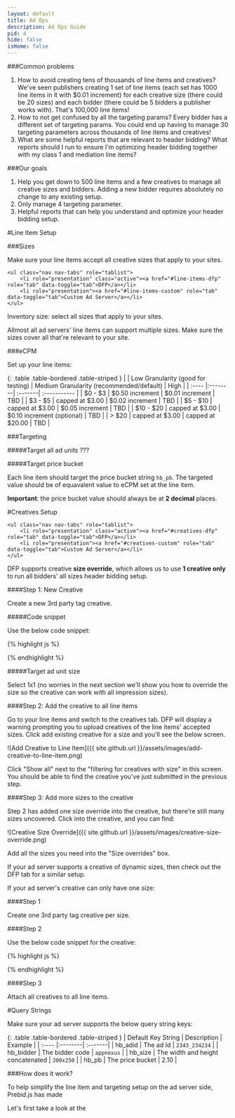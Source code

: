 ```yaml
---
layout: default
title: Ad Ops
description: Ad Ops Guide
pid: 4
hide: false
isHome: false
---
```


###Common problems

1. How to avoid creating tens of thousands of line items and creatives? We've seen publishers creating 1 set of line items (each set has 1000 line items in it with $0.01 increment) for each creative size (there could be 20 sizes) and each bidder (there could be 5 bidders a publisher works with). That's 100,000 line items!
2. How to not get confused by all the targeting params? Every bidder has a different set of targeting params. You could end up having to manage 30 targeting parameters across thousands of line items and creatives!
3. What are some helpful reports that are relevant to header bidding? What reports should I run to ensure I'm optimizing header bidding together with my class 1 and mediation line items?

###Our goals

1. Help you get down to 500 line items and a few creatives to manage all creative sizes and bidders. Adding a new bidder requires absolutely no change to any existing setup.
2. Only manage 4 targeting parameter. 
3. Helpful reports that can help you understand and optimize your header bidding setup.



<div class="bs-docs-section" markdown="1">

#Line Item Setup


###Sizes

Make sure your line items accept all creative sizes that apply to your sites.


<div class="bs-callout bs-callout-info">

    <ul class="nav nav-tabs" role="tablist">
        <li role="presentation" class="active"><a href="#line-items-dfp" role="tab" data-toggle="tab">DFP</a></li>
        <li role="presentation"><a href="#line-items-custom" role="tab" data-toggle="tab">Custom Ad Server</a></li>
    </ul>

<div class="tab-content">

<div role="tabpanel" class="tab-pane active" id="line-items-dfp" markdown="1">

Inventory size: select all sizes that apply to your sites.


</div>

<div role="tabpanel" class="tab-pane" id="line-items-custom" markdown="1">

Allmost all ad servers' line items can support multiple sizes. Make sure the sizes cover all that're relevant to your site.

</div>

</div>

</div>


###eCPM

Set up your line items:

{: .table .table-bordered .table-striped }
|	 |	Low Granularity (good for testing) 	|	Medium Granularity (recommended/default)	 | High |
| :----  |:--------| :-------| :----------- |
|	$0 - $3 |	$0.50 increment |	$0.01 increment | TBD |
| $3 - $5 |	capped at $3.00 |	$0.02 increment |	TBD |
| $5 - $10 |	capped at $3.00	|	$0.05 increment |	TBD |
| $10 - $20 |	capped at $3.00	|	$0.10 increment (optional) |	TBD |
| > $20 |	capped at $3.00 	|	capped at $20.00 	| TBD 	|



###Targeting

#####Target all ad units
???

#####Target price bucket

Each line item should target the price bucket string `hb_pb`. The targeted value should be of equavalent value to eCPM set at the line item.

**Important**: the price bucket value should always be at **2 decimal** places. 

</div>

<div class="bs-docs-section" markdown="1">


#Creatives Setup


<div class="bs-callout bs-callout-info">

    <ul class="nav nav-tabs" role="tablist">
        <li role="presentation" class="active"><a href="#creatives-dfp" role="tab" data-toggle="tab">DFP</a></li>
        <li role="presentation"><a href="#creatives-custom" role="tab" data-toggle="tab">Custom Ad Server</a></li>
    </ul>

<div class="tab-content">

<div role="tabpanel" class="tab-pane active" id="creatives-dfp" markdown="1">

DFP supports creative **size override**, which allows us to use **1 creative only** to run all bidders' all sizes header bidding setup.

####Step 1: New Creative

Create a new 3rd party tag creative. 

#####Code snippet

Use the below code snippet:

{% highlight js %}

<script>
	try{ window.top.pbjs.renderAd(document, '%%PATTERN:hb_adid%%', '%%PATTERN:hb_bidder%%'); } catch(e) {/*ignore*/}
</script>

{% endhighlight %}

#####Target ad unit size

Select 1x1 (no worries in the next section we'll show you how to override the size so the creative can work with all impression sizes).


####Step 2: Add the creative to all line items

Go to your line items and switch to the creatives tab. DFP will display a warning prompting you to upload creatives of the line items' accepted sizes. Click add existing creative for a size and you'll see the below screen.

![Add Creative to Line Item]({{ site.github.url }}/assets/images/add-creative-to-line-item.png)

Click "Show all" next to the "filtering for creatives with size" in this screen. You should be able to find the creative you've just submitted in the previous step.


####Step 3: Add more sizes to the creative

Step 2 has added one size override into the creative, but there're still many sizes uncovered. Click into the creative, and you can find:

![Creative Size Override]({{ site.github.url }}/assets/images/creative-size-override.png)

Add all the sizes you need into the "Size overrides" box.


</div>

<div role="tabpanel" class="tab-pane" id="creatives-custom" markdown="1">

If your ad server supports a creative of dynamic sizes, then check out the DFP tab for a similar setup.

If your ad server's creative can only have one size:

####Step 1

Create one 3rd party tag creative per size. 

####Step 2

Use the below code snippet for the creative:

{% highlight js %}

<script>
	try{ window.top.pbjs.renderAd(document, '%%PATTERN:hb_adid%%', '%%PATTERN:hb_bidder%%'); } catch(e) {/*ignore*/}
</script>

{% endhighlight %}

####Step 3

Attach all creatives to all line items.

</div>

</div>

</div>


</div>



<div class="bs-docs-section" markdown="1">

#Query Strings

Make sure your ad server supports the below query string keys:

{: .table .table-bordered .table-striped }
|	Default Key String |	Description 	|	Example	 |
| :----  |:--------| :-------|
| hb_adid | The ad Id | `2343_234234` |
| hb_bidder | The bidder code | `appnexus` |
| hb_size | The width and height concatenated | `300x250` |
| hb_pb | The price bucket | 2.10 |

</div>


<div class="bs-docs-section" markdown="1">

###How does it work?

To help simplify the line item and targeting setup on the ad server side, Prebid.js has made 

Let's first take a look at the 



</div>


